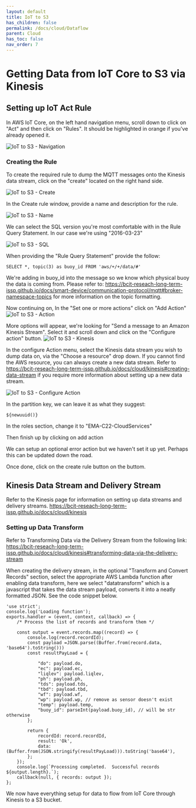 ```yaml
---
layout: default
title: IoT to S3
has_children: false
permalink: /docs/cloud/Dataflow
parent: Cloud
has_toc: false
nav_order: 7
---
```


# Getting Data from IoT Core to S3 via Kinesis

## Setting up IoT Act Rule
In AWS IoT Core, on the left hand navigation menu, scroll down to click on "Act" and then click on "Rules". It should be highlighted in orange if you've already opened it.

![IoT to S3 - Navigation](https://raw.githubusercontent.com/BCIT-Reseach-Long-Term-ISSP/bcit-reseach-long-term-issp.github.io/master/cloud/assets/IoT_to_S3.PNG)

### Creating the Rule
To create the required rule to dump the MQTT messages onto the Kinesis data stream, click on the "create" located on the right hand side.

![IoT to S3 - Create](https://raw.githubusercontent.com/BCIT-Reseach-Long-Term-ISSP/bcit-reseach-long-term-issp.github.io/master/cloud/assets/IoT_to_S3_create.PNG)

In the Create rule window, provide a name and description for the rule.

![IoT to S3 - Name](https://raw.githubusercontent.com/BCIT-Reseach-Long-Term-ISSP/bcit-reseach-long-term-issp.github.io/master/cloud/assets/IoT_to_S3_name.PNG)

We can select the SQL version you're most comfortable with in the Rule Query Statement. In our case we're using "2016-03-23"

![IoT to S3 - SQL](https://raw.githubusercontent.com/BCIT-Reseach-Long-Term-ISSP/bcit-reseach-long-term-issp.github.io/master/cloud/assets/IoT_to_S3_sql.PNG)

When providing the "Rule Query Statement" provide the follow:
```
SELECT *, topic(3) as buoy_id FROM 'aws/+/+/data/#'
```

We're adding in buoy_id into the message so we know which physical buoy the data is coming from.
Please refer to: https://bcit-reseach-long-term-issp.github.io/docs/smart-device/communication-protocol/mqtt#broker-namespace-topics for more information on the topic formatting.

Now continuing on, In the "Set one or more actions" click on "Add Action"
![IoT to S3 - Action](https://raw.githubusercontent.com/BCIT-Reseach-Long-Term-ISSP/bcit-reseach-long-term-issp.github.io/master/cloud/assets/IoT_to_S3_action.PNG)

More options will appear, we're looking for "Send a message to an Amazon Kinesis Stream". Select it and scroll down and click on the "Configure action" button.
![IoT to S3 - Kinesis](https://raw.githubusercontent.com/BCIT-Reseach-Long-Term-ISSP/bcit-reseach-long-term-issp.github.io/master/cloud/assets/IoT_to_S3_kinesis.PNG)

In the configure Action menu, select the Kinesis data stream you wish to dump data on, via the "Choose a resource" drop down. If you cannot find the AWS resource, you can always create a new data stream. Refer to https://bcit-reseach-long-term-issp.github.io/docs/cloud/kinesis#creating-data-stream if you require more information about setting up a new data stream.

![IoT to S3 - Configure Action](https://raw.githubusercontent.com/BCIT-Reseach-Long-Term-ISSP/bcit-reseach-long-term-issp.github.io/master/cloud/assets/IoT_to_S3_action2.PNG)

In the partition key, we can leave it as what they suggest:
```
${newuuid()}
```

In the roles section, change it to "EMA-C22-CloudServices"

Then finish up by clicking on add action

We can setup an optional error action but we haven't set it up yet. Perhaps this can be updated down the road.

Once done, click on the create rule button on the buttom. 

## Kinesis Data Stream and Delivery Stream
Refer to the Kinesis page for information on setting up data streams and delivery streams.
https://bcit-reseach-long-term-issp.github.io/docs/cloud/kinesis

### Setting up Data Transform
Refer to Transforming Data via the Delivery Stream from the following link:
https://bcit-reseach-long-term-issp.github.io/docs/cloud/kinesis#transforming-data-via-the-delivery-stream

When creating the delivery stream, in the optional "Transform and Convert Records" section, select the appropriate AWS Lambda function after enabling data transform, here we select "datatransform" which is a javascript that takes the data stream payload, converts it into a neatly formatted JSON. See the code snippet below.

```
'use strict';
console.log('Loading function');
exports.handler = (event, context, callback) => {
    /* Process the list of records and transform them */

    const output = event.records.map((record) => {
        console.log(record.recordId);
        const payload =JSON.parse((Buffer.from(record.data, 'base64').toString()))
        const resultPayLoad = {

            "do": payload.do,
            "ec": payload.ec,
            "liqlev": payload.liqlev,
            "ph": payload.ph,
            "tds": payload.tds,
            "tbd": payload.tbd,
            "wf": payload.wf,
            "wp": payload.wp, // remove as sensor doesn't exist
            "temp": payload.temp,
            "buoy_id": parseInt(payload.buoy_id), // will be str otherwise
        };
        
        return {
            recordId: record.recordId,
            result: 'Ok',
            data: (Buffer.from(JSON.stringify(resultPayLoad))).toString('base64'),
        };
    });
    console.log(`Processing completed.  Successful records ${output.length}.`);
    callback(null, { records: output });
};
```

We now have everything setup for data to flow from IoT Core through Kinesis to a S3 bucket.
